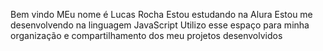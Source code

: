 Bem vindo
MEu nome é Lucas Rocha
Estou estudando na Alura
Estou me desenvolvendo na linguagem JavaScript
Utilizo esse espaço para minha organização e compartilhamento dos meu projetos desenvolvidos
